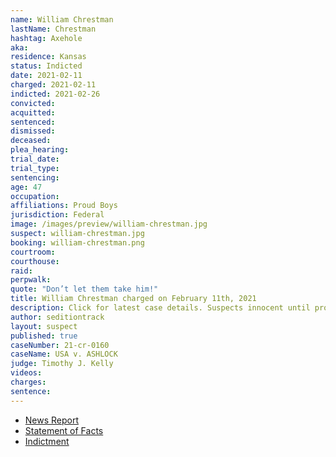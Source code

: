 ```yaml
---
name: William Chrestman
lastName: Chrestman
hashtag: Axehole
aka:
residence: Kansas
status: Indicted
date: 2021-02-11
charged: 2021-02-11
indicted: 2021-02-26
convicted:
acquitted:
sentenced:
dismissed:
deceased:
plea_hearing:
trial_date:
trial_type:
sentencing:
age: 47
occupation:
affiliations: Proud Boys
jurisdiction: Federal
image: /images/preview/william-chrestman.jpg
suspect: william-chrestman.jpg
booking: william-chrestman.png
courtroom:
courthouse:
raid:
perpwalk:
quote: "Don’t let them take him!"
title: William Chrestman charged on February 11th, 2021
description: Click for latest case details. Suspects innocent until proven guilty.
author: seditiontrack
layout: suspect
published: true
caseNumber: 21-cr-0160
caseName: USA v. ASHLOCK
judge: Timothy J. Kelly
videos:
charges:
sentence:
---
```

- [News Report](https://www.washingtonpost.com/local/legal-issues/kansas-city-proud-boys-charged-capitol-riots/2021/02/11/389d47b6-6c73-11eb-9ead-673168d5b874_story.html)
- [Statement of Facts](https://www.justice.gov/usao-dc/case-multi-defendant/file/1366441/download)
- [Indictment](https://www.justice.gov/usao-dc/case-multi-defendant/file/1377826/download)
